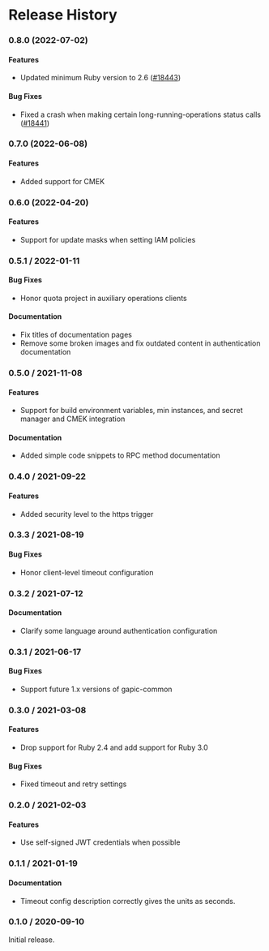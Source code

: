 # Release History

### 0.8.0 (2022-07-02)

#### Features

* Updated minimum Ruby version to 2.6 ([#18443](https://github.com/googleapis/google-cloud-ruby/issues/18443)) 
#### Bug Fixes

* Fixed a crash when making certain long-running-operations status calls ([#18441](https://github.com/googleapis/google-cloud-ruby/issues/18441)) 

### 0.7.0 (2022-06-08)

#### Features

* Added support for CMEK

### 0.6.0 (2022-04-20)

#### Features

* Support for update masks when setting IAM policies

### 0.5.1 / 2022-01-11

#### Bug Fixes

* Honor quota project in auxiliary operations clients

#### Documentation

* Fix titles of documentation pages
* Remove some broken images and fix outdated content in authentication documentation

### 0.5.0 / 2021-11-08

#### Features

* Support for build environment variables, min instances, and secret manager and CMEK integration

#### Documentation

* Added simple code snippets to RPC method documentation

### 0.4.0 / 2021-09-22

#### Features

* Added security level to the https trigger

### 0.3.3 / 2021-08-19

#### Bug Fixes

* Honor client-level timeout configuration

### 0.3.2 / 2021-07-12

#### Documentation

* Clarify some language around authentication configuration

### 0.3.1 / 2021-06-17

#### Bug Fixes

* Support future 1.x versions of gapic-common

### 0.3.0 / 2021-03-08

#### Features

* Drop support for Ruby 2.4 and add support for Ruby 3.0

#### Bug Fixes

* Fixed timeout and retry settings

### 0.2.0 / 2021-02-03

#### Features

* Use self-signed JWT credentials when possible

### 0.1.1 / 2021-01-19

#### Documentation

* Timeout config description correctly gives the units as seconds.

### 0.1.0 / 2020-09-10

Initial release.
